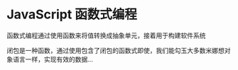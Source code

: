 # JavaScript 函数式编程



函数式编程通过使用函数来将值转换成抽象单元，接着用于构建软件系统



闭包是一种函数，通过使用包含了闭包的函数式即使，我们能勾玉大多数米娜想对象语言一样，实现有效的数据...

